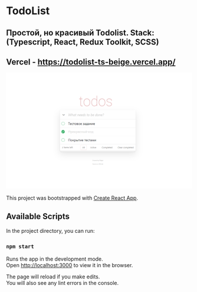 # TodoList
## Простой, но красивый Todolist. Stack: (Typescript, React, Redux Toolkit, SCSS)
## Vercel - https://todolist-ts-beige.vercel.app/
![Todolist](https://github.com/Ridgal/TODOLIST-TS/blob/master/src/assets/images/screen.png)

This project was bootstrapped with [Create React App](https://github.com/facebook/create-react-app).

## Available Scripts

In the project directory, you can run:

### `npm start`

Runs the app in the development mode.\
Open [http://localhost:3000](http://localhost:3000) to view it in the browser.

The page will reload if you make edits.\
You will also see any lint errors in the console.

